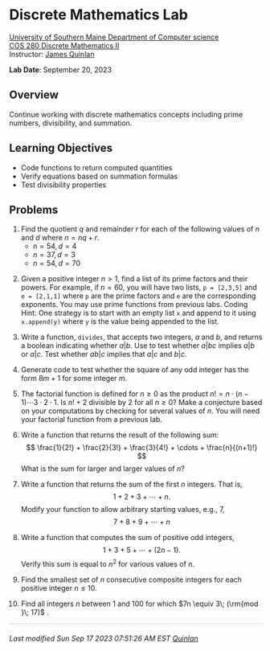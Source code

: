 # Discrete Mathematics Lab

[University of Southern Maine Department of Computer science](https://cs.usm.maine.edu)<br>
[COS 280 Discrete Mathematics II](https://cs.usm.maine.edu/~james.quinlan/cos280/)<br>
Instructor: [James Quinlan](https://cs.usm.maine.edu/~james.quinlan) <br>

**Lab Date**: September 20, 2023<br>


## Overview

Continue working with discrete mathematics concepts including prime numbers, divisibility, and summation.

## Learning Objectives
* Code functions to return computed quantities
* Verify equations based on summation formulas
* Test divisibility properties


## Problems

1. Find the quotient $q$ and remainder $r$ for each of the following values of $n$ and $d$ where $n = nq + r$.<br>
	* $n = 54, d = 4$	
	* $n = 37, d = 3$
	* $n = 54, d = 70$<br> 
<!-- ~~~~~~~~~~~~~~~~~~~~~~~~~~~~~ -->
2. Given a positive integer $n > 1$, find a list of its prime factors and their powers.  For example, if $n = 60$, you will have two lists, `p = [2,3,5]` and `e = [2,1,1]` where `p` are the prime factors and `e` are the corresponding exponents.  You may use prime functions from previous labs.  Coding Hint: One strategy is to start with an empty list `x` and append to it using `x.append(y)` where `y` is the value being appended to the list. 
<!-- ~~~~~~~~~~~~~~~~~~~~~~~~~~~~~ -->

3. Write a function, `divides`, that accepts two integers, $a$ and $b$, and returns a boolean indicating whether $a | b$.  Use to test whether $a | bc$ implies $a | b$ or $a | c$.  Test whether $ab | c$ implies that $a | c$ and $b | c$.  
<!-- 
	```
	# code here 
	```
-->
<!-- ~~~~~~~~~~~~~~~~~~~~~~~~~~~~~ -->
4. Generate code to test whether the square of any odd integer has the form $8m + 1$ for some integer $m$.  
<!-- 
	```
	# code here 
	```
-->
<!-- ~~~~~~~~~~~~~~~~~~~~~~~~~~~~~ -->
5. The factorial function is defined for $n \ge 0$ as the product $n! = n \cdot (n-1) \cdots 3 \cdot 2 \cdot 1$.  Is $n! + 2$ divisible by $2$ for all $n \ge 0$?  Make a conjecture based on your computations by checking for several values of $n$.  You will need your factorial function from a previous lab. 
<!-- 
	```
	# code here 
	```
-->
<!-- ~~~~~~~~~~~~~~~~~~~~~~~~~~~~~ -->
6. Write a function that returns the result of the following sum:
$$
\frac{1}{2!} + \frac{2}{3!} + \frac{3}{4!} + \cdots + \frac{n}{(n+1)!}
$$
What is the sum for larger and larger values of $n$?   
<!-- 
	```
	# code here 
	```
-->
<!-- ~~~~~~~~~~~~~~~~~~~~~~~~~~~~~ -->
7. Write a function that returns the sum of the first $n$ integers.  That is, 
$$
1 + 2 + 3 + \cdots + n .
$$
Modify your function to allow arbitrary starting values, e.g., $7$, 
$$
7 + 8 + 9 + \cdots + n
$$
<!-- 
	```
	# code here 
	```
-->
<!-- ~~~~~~~~~~~~~~~~~~~~~~~~~~~~~ -->
8. Write a function that computes the sum of positive odd integers, 
$$
1 + 3 + 5 + \cdots + (2n-1).
$$
Verify this sum is equal to $n^2$ for various values of $n$.  
<!-- 
	```
	# code here 
	```
-->
<!-- ~~~~~~~~~~~~~~~~~~~~~~~~~~~~~ -->
9. Find the smallest set of $n$ consecutive composite integers for each positive integer $n \le 10$.
<!-- 
	```
	# code here 
	```
-->
<!-- ~~~~~~~~~~~~~~~~~~~~~~~~~~~~~ -->
10.  Find all integers $n$ between $1$ and $100$ for which $7n \equiv 3\; (\rm{mod }\; 17)$ .
<!-- 
	```
	# code here 
	```
-->

<!-- ~~~~~~~~~~~~~~~~~~~~~~~~~~~~~ 
The Fibonacci sequence is $1,1,2,3,5,8,\dots$, where $f_n = f_{n-1}+f_{n-2}$.  Determine which Fibonacci numbers are divisible by are divisible by 5, by 7, and by 11.  Make a conjecture and attempt to prove your conjecture.
 
1.  Find all integers $n$ between $1$ and $100$ for which $7n \equiv 3\; (\rm{mod }\; 17)$ .
<!-- 
	```
	# code here 
	```
-->
<!-- ~~~~~~~~~~~~~~~~~~~~~~~~~~~~~  
1.  Verify experimentally that $n^4$ is even.  Verify experiementally that $4^n$ is even.  Then prove each.  What can you say about $n^4 + 4^n$?  
<!-- 
	```
	# code here 
	```
-->


<!-- 
+++++++++++++++++++++++++++++++++++++++++++++++++++++++++++++++++++++++++ 
 FOOTER 
+++++++++++++++++++++++++++++++++++++++++++++++++++++++++++++++++++++++++
-->
<div style="border-top: 1px solid #ccc;padding:0px 0px 20px 0px;"></div>
<i style="padding-left:0px;">
Last modified  Sun Sep 17 2023 07:51:26 AM EST
<a href="https://cs.usm.maine.edu/~james.quinlan/">Quinlan</a>
</i>  
